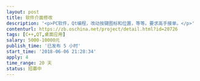 ```yaml
---                
layout: post       
title: 软件介面修改           
description: '<p>PC软件，Qt编程，改动按键图标和位置，等等。要求高手接单。</p>'     
contenturl: https://zb.oschina.net/project/detail.html?id=20726      
tags: [C++,QT,桌面应用]            
salary: 5000-10000元          
publish_time: '已发布 5 小时'         
start_time: '2018-06-06 21:28:34'           
apply: 4                   
time_range: 20 天              
status: 招募中                  
---                 
```

